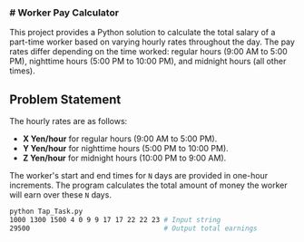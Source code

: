 <h3># Worker Pay Calculator</h3>

This project provides a Python solution to calculate the total salary of a part-time worker based on varying hourly rates throughout the day. The pay rates differ depending on the time worked: regular hours (9:00 AM to 5:00 PM), nighttime hours (5:00 PM to 10:00 PM), and midnight hours (all other times).

## Problem Statement

The hourly rates are as follows:
- **X Yen/hour** for regular hours (9:00 AM to 5:00 PM).
- **Y Yen/hour** for nighttime hours (5:00 PM to 10:00 PM).
- **Z Yen/hour** for midnight hours (10:00 PM to 9:00 AM).

The worker's start and end times for `N` days are provided in one-hour increments. The program calculates the total amount of money the worker will earn over these `N` days.



```bash
python Tap_Task.py
1000 1300 1500 4 0 9 9 17 17 22 22 23 # Input string
29500                                 # Output total earnings
